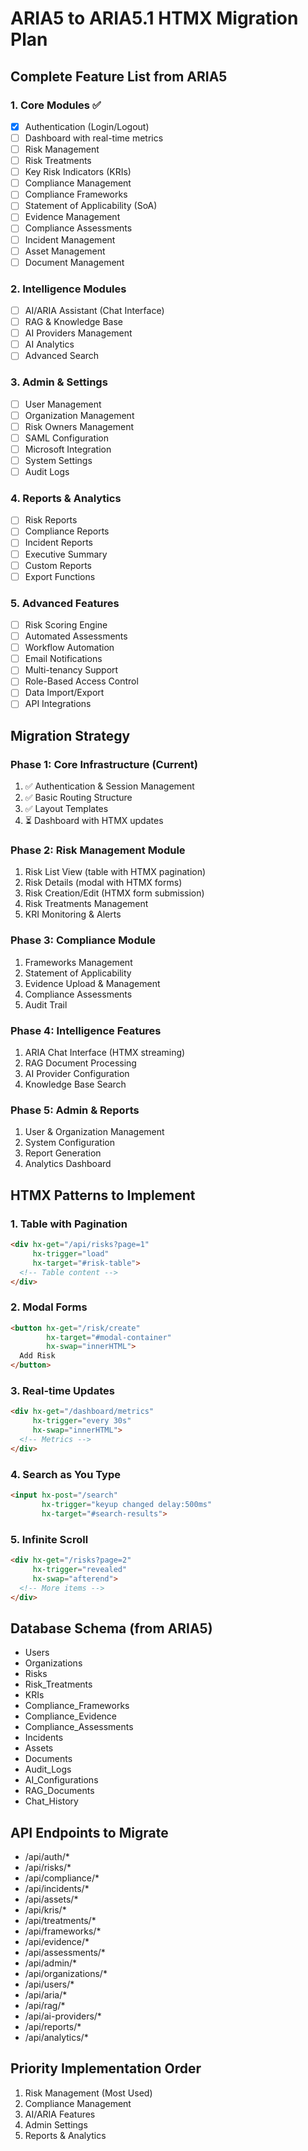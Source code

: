 # ARIA5 to ARIA5.1 HTMX Migration Plan

## Complete Feature List from ARIA5

### 1. Core Modules ✅
- [x] Authentication (Login/Logout)
- [ ] Dashboard with real-time metrics
- [ ] Risk Management
- [ ] Risk Treatments
- [ ] Key Risk Indicators (KRIs)
- [ ] Compliance Management
- [ ] Compliance Frameworks
- [ ] Statement of Applicability (SoA)
- [ ] Evidence Management
- [ ] Compliance Assessments
- [ ] Incident Management
- [ ] Asset Management
- [ ] Document Management

### 2. Intelligence Modules
- [ ] AI/ARIA Assistant (Chat Interface)
- [ ] RAG & Knowledge Base
- [ ] AI Providers Management
- [ ] AI Analytics
- [ ] Advanced Search

### 3. Admin & Settings
- [ ] User Management
- [ ] Organization Management
- [ ] Risk Owners Management
- [ ] SAML Configuration
- [ ] Microsoft Integration
- [ ] System Settings
- [ ] Audit Logs

### 4. Reports & Analytics
- [ ] Risk Reports
- [ ] Compliance Reports
- [ ] Incident Reports
- [ ] Executive Summary
- [ ] Custom Reports
- [ ] Export Functions

### 5. Advanced Features
- [ ] Risk Scoring Engine
- [ ] Automated Assessments
- [ ] Workflow Automation
- [ ] Email Notifications
- [ ] Multi-tenancy Support
- [ ] Role-Based Access Control
- [ ] Data Import/Export
- [ ] API Integrations

## Migration Strategy

### Phase 1: Core Infrastructure (Current)
1. ✅ Authentication & Session Management
2. ✅ Basic Routing Structure
3. ✅ Layout Templates
4. ⏳ Dashboard with HTMX updates

### Phase 2: Risk Management Module
1. Risk List View (table with HTMX pagination)
2. Risk Details (modal with HTMX forms)
3. Risk Creation/Edit (HTMX form submission)
4. Risk Treatments Management
5. KRI Monitoring & Alerts

### Phase 3: Compliance Module
1. Frameworks Management
2. Statement of Applicability
3. Evidence Upload & Management
4. Compliance Assessments
5. Audit Trail

### Phase 4: Intelligence Features
1. ARIA Chat Interface (HTMX streaming)
2. RAG Document Processing
3. AI Provider Configuration
4. Knowledge Base Search

### Phase 5: Admin & Reports
1. User & Organization Management
2. System Configuration
3. Report Generation
4. Analytics Dashboard

## HTMX Patterns to Implement

### 1. Table with Pagination
```html
<div hx-get="/api/risks?page=1" 
     hx-trigger="load" 
     hx-target="#risk-table">
  <!-- Table content -->
</div>
```

### 2. Modal Forms
```html
<button hx-get="/risk/create" 
        hx-target="#modal-container" 
        hx-swap="innerHTML">
  Add Risk
</button>
```

### 3. Real-time Updates
```html
<div hx-get="/dashboard/metrics" 
     hx-trigger="every 30s" 
     hx-swap="innerHTML">
  <!-- Metrics -->
</div>
```

### 4. Search as You Type
```html
<input hx-post="/search" 
       hx-trigger="keyup changed delay:500ms" 
       hx-target="#search-results">
```

### 5. Infinite Scroll
```html
<div hx-get="/risks?page=2" 
     hx-trigger="revealed" 
     hx-swap="afterend">
  <!-- More items -->
</div>
```

## Database Schema (from ARIA5)
- Users
- Organizations
- Risks
- Risk_Treatments
- KRIs
- Compliance_Frameworks
- Compliance_Evidence
- Compliance_Assessments
- Incidents
- Assets
- Documents
- Audit_Logs
- AI_Configurations
- RAG_Documents
- Chat_History

## API Endpoints to Migrate
- /api/auth/*
- /api/risks/*
- /api/compliance/*
- /api/incidents/*
- /api/assets/*
- /api/kris/*
- /api/treatments/*
- /api/frameworks/*
- /api/evidence/*
- /api/assessments/*
- /api/admin/*
- /api/organizations/*
- /api/users/*
- /api/aria/*
- /api/rag/*
- /api/ai-providers/*
- /api/reports/*
- /api/analytics/*

## Priority Implementation Order
1. Risk Management (Most Used)
2. Compliance Management
3. AI/ARIA Features
4. Admin Settings
5. Reports & Analytics